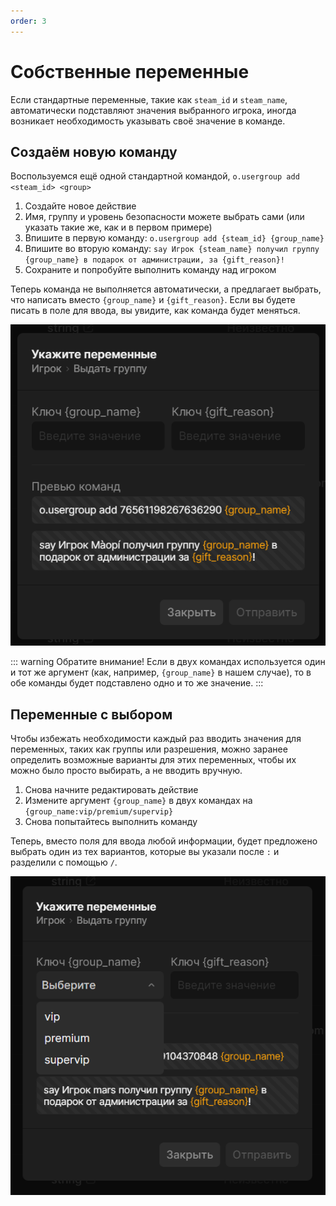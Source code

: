 ```yaml
---
order: 3
---
```


# Собственные переменные

Если стандартные переменные, такие как `steam_id` и `steam_name`, автоматически подставляют значения выбранного игрока, иногда возникает необходимость указывать своё значение в команде.

## Создаём новую команду

Воспользуемся ещё одной стандартной командой, `o.usergroup add <steam_id> <group>`

1. Создайте новое действие
2. Имя, группу и уровень безопасности можете выбрать сами (или указать такие же, как и в первом примере)
3. Впишите в первую команду: `o.usergroup add {steam_id} {group_name}`
4. Впишите во вторую команду: `say Игрок {steam_name} получил группу {group_name} в подарок от администрации, за {gift_reason}!`
5. Сохраните и попробуйте выполнить команду над игроком

Теперь команда не выполняется автоматически, а предлагает выбрать, что написать вместо `{group_name}` и `{gift_reason}`. Если вы будете писать в поле для ввода, вы увидите, как команда будет меняться.

![An image](/assets/images/my-own-reason.png)

::: warning Обратите внимание!
Если в двух командах используется один и тот же аргумент (как, например, `{group_name}` в нашем случае), то в обе команды будет подставлено одно и то же значение.
:::

## Переменные с выбором

Чтобы избежать необходимости каждый раз вводить значения для переменных, таких как группы или разрешения, можно заранее определить возможные варианты для этих переменных, чтобы их можно было просто выбирать, а не вводить вручную.

1. Снова начните редактировать действие
2. Измените аргумент `{group_name}` в двух командах на `{group_name:vip/premium/supervip}`
3. Снова попытайтесь выполнить команду

Теперь, вместо поля для ввода любой информации, будет предложено выбрать один из тех вариантов, которые вы указали после `:` и разделили с помощью `/`.

![An image](/assets/images/my-own-reason-select.png)
